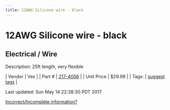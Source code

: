 ```yaml
---
title: 12AWG Silicone wire - black
---
```


# 12AWG Silicone wire - black
## Electrical / Wire
Description: 	25ft length, very flexible 

| Vendor | Vex | 
| Part # | [217-4056](http://www.vexrobotics.com/vexpro/motors-electronics/siliconewire.html) | 
| Unit Price | $29.99 | 
| Tags: | [suggest tags](https://docs.google.com/forms/d/e/1FAIpQLSeWyY8v3RgOty-MyWmh9U0iivNYN_molChYyS-0U-o-kOAv_g/viewform) | 

Last updated: Sun May 14 22:38:30 PDT 2017

 [Incorrect/Incomplete information?](https://docs.google.com/forms/d/e/1FAIpQLSeWyY8v3RgOty-MyWmh9U0iivNYN_molChYyS-0U-o-kOAv_g/viewform)
